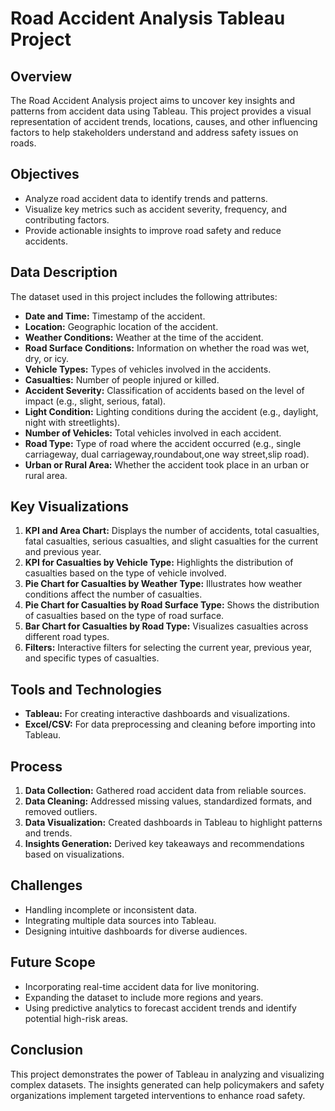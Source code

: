 # Road Accident Analysis Tableau Project

## Overview
The Road Accident Analysis project aims to uncover key insights and patterns from accident data using Tableau. This project provides a visual representation of accident trends, locations, causes, and other influencing factors to help stakeholders understand and address safety issues on roads.

## Objectives
- Analyze road accident data to identify trends and patterns.
- Visualize key metrics such as accident severity, frequency, and contributing factors.
- Provide actionable insights to improve road safety and reduce accidents.

## Data Description
The dataset used in this project includes the following attributes:
- **Date and Time:** Timestamp of the accident.
- **Location:** Geographic location of the accident.
- **Weather Conditions:** Weather at the time of the accident.
- **Road Surface Conditions:** Information on whether the road was wet, dry, or icy.
- **Vehicle Types:** Types of vehicles involved in the accidents.
- **Casualties:** Number of people injured or killed.
- **Accident Severity:** Classification of accidents based on the level of impact (e.g., slight, serious, fatal).
- **Light Condition:** Lighting conditions during the accident (e.g., daylight, night with streetlights).
- **Number of Vehicles:** Total vehicles involved in each accident.
- **Road Type:** Type of road where the accident occurred (e.g., single carriageway, dual carriageway,roundabout,one way street,slip road).
- **Urban or Rural Area:** Whether the accident took place in an urban or rural area.

## Key Visualizations
1. **KPI and Area Chart:** Displays the number of accidents, total casualties, fatal casualties, serious casualties, and slight casualties for the current and previous year.
2. **KPI for Casualties by Vehicle Type:** Highlights the distribution of casualties based on the type of vehicle involved.
3. **Pie Chart for Casualties by Weather Type:** Illustrates how weather conditions affect the number of casualties.
4. **Pie Chart for Casualties by Road Surface Type:** Shows the distribution of casualties based on the type of road surface.
5. **Bar Chart for Casualties by Road Type:** Visualizes casualties across different road types.
6. **Filters:** Interactive filters for selecting the current year, previous year, and specific types of casualties.



## Tools and Technologies
- **Tableau:** For creating interactive dashboards and visualizations.
- **Excel/CSV:** For data preprocessing and cleaning before importing into Tableau.

## Process
1. **Data Collection:** Gathered road accident data from reliable sources.
2. **Data Cleaning:** Addressed missing values, standardized formats, and removed outliers.
3. **Data Visualization:** Created dashboards in Tableau to highlight patterns and trends.
4. **Insights Generation:** Derived key takeaways and recommendations based on visualizations.

## Challenges
- Handling incomplete or inconsistent data.
- Integrating multiple data sources into Tableau.
- Designing intuitive dashboards for diverse audiences.

## Future Scope
- Incorporating real-time accident data for live monitoring.
- Expanding the dataset to include more regions and years.
- Using predictive analytics to forecast accident trends and identify potential high-risk areas.

## Conclusion
This project demonstrates the power of Tableau in analyzing and visualizing complex datasets. The insights generated can help policymakers and safety organizations implement targeted interventions to enhance road safety.

